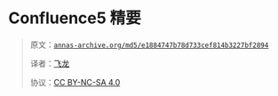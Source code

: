 # Confluence5 精要

> 原文：[`annas-archive.org/md5/e1884747b78d733cef814b3227bf2894`](https://annas-archive.org/md5/e1884747b78d733cef814b3227bf2894)
> 
> 译者：[飞龙](https://github.com/wizardforcel)
> 
> 协议：[CC BY-NC-SA 4.0](http://creativecommons.org/licenses/by-nc-sa/4.0/)
